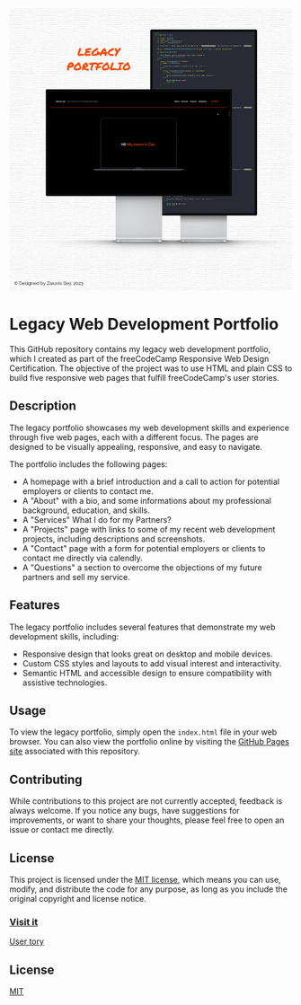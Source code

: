 [![banner](https://github.com/z-bj/Legacy_portolio/blob/master/Legacy_portfolio.png)](https://z-bj.github.io/Legacy_portolio/)

# Legacy Web Development Portfolio

This GitHub repository contains my legacy web development portfolio, which I created as part of the freeCodeCamp Responsive Web Design Certification. The objective of the project was to use HTML and plain CSS to build five responsive web pages that fulfill freeCodeCamp's user stories.

## Description

The legacy portfolio showcases my web development skills and experience through five web pages, each with a different focus. The pages are designed to be visually appealing, responsive, and easy to navigate.

The portfolio includes the following pages:

-   A homepage with a brief introduction and a call to action for potential employers or clients to contact me.
-   A "About" with a bio, and some informations about my professional background, education, and skills.
-   A "Services" What I do for my Partners?
-   A "Projects" page with links to some of my recent web development projects, including descriptions and screenshots.
-   A "Contact" page with a form for potential employers or clients to contact me directly via calendly.
-   A "Questions" a section to overcome the objections of my future partners and sell my service.

## Features

The legacy portfolio includes several features that demonstrate my web development skills, including:

-   Responsive design that looks great on desktop and mobile devices.
-   Custom CSS styles and layouts to add visual interest and interactivity.
-   Semantic HTML and accessible design to ensure compatibility with assistive technologies.

## Usage

To view the legacy portfolio, simply open the `index.html` file in your web browser. You can also view the portfolio online by visiting the [GitHub Pages site](https://yourusername.github.io/your-repository-name/) associated with this repository.

## Contributing

While contributions to this project are not currently accepted, feedback is always welcome. If you notice any bugs, have suggestions for improvements, or want to share your thoughts, please feel free to open an issue or contact me directly.

## License

This project is licensed under the [MIT license](https://opensource.org/licenses/MIT), which means you can use, modify, and distribute the code for any purpose, as long as you include the original copyright and license notice.

### [Visit it](https://z-bj.github.io/Legacy_portolio/)

[User tory](https://github.com/z-bj/Legacy_portolio/blob/master/User_story.md)
## License

[MIT](https://choosealicense.com/licenses/mit/)
